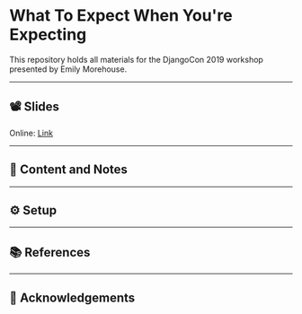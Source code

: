 # What To Expect When You're Expecting

This repository holds all materials for the DjangoCon 2019 workshop presented by
Emily Morehouse.

---

## 📽 Slides

Online: [Link](https://emilyemorehouse.github.io/what-to-expect-when-youre-expecting/#/)

---

## 📝 Content and Notes

---

## ⚙️ Setup

---

## 📚 References

---

## 🦑 Acknowledgements
